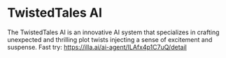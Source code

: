 # TwistedTales AI
The TwistedTales AI is an innovative AI system that specializes in crafting unexpected and thrilling plot twists injecting a sense of excitement and suspense.
Fast try: https://illa.ai/ai-agent/ILAfx4p1C7uQ/detail
